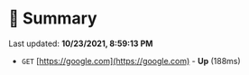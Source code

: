 # 📖 Summary
Last updated: **10/23/2021, 8:59:13 PM**

- `GET` [https://google.com](https://google.com) - **Up** (188ms)
